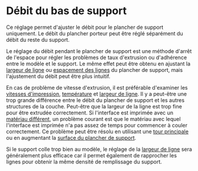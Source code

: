 Débit du bas de support
===

Ce réglage permet d'ajuster le débit pour le plancher de support uniquement. Le débit du plancher porteur peut être réglé séparément du débit du reste du support.

Le réglage du débit pendant le plancher de support est une méthode d'arrêt de l'espace pour régler les problèmes de taux d'extrusion ou d'adhérence entre le modèle et le support. Le même effet peut être obtenu en ajustant la [largeur de ligne](../resolution/support_bottom_line_width.md) ou [espacement des lignes](../support/support_bottom_line_distance.md) du plancher de support, mais l'ajustement du débit peut être plus intuitif.

En cas de problème de vitesse d'extrusion, il est préférable d'examiner les [vitesses d'impression](../speed/speed_support_bottom.md), [température](material_print_temperature.md) et [largeur de ligne](../resolution/support_bottom_line_width.md). Il y a peut-être une trop grande différence entre le débit du plancher de support et les autres structures de la couche. Peut-être que la largeur de la ligne est trop fine pour être extrudée correctement. Si l'interface est imprimée avec un [matériau différent](../support/support_interface_extruder_nr.md), un problème courant est que le matériau avec lequel l'interface est imprimée n'a pas assez de temps pour commencer à couler correctement. Ce problème peut être résolu en utilisant une [tour principale](../dual/prime_tower_enable.md) ou en augmentant la [surface du plancher de support](../support/support_bottom_offset.md).

Si le support colle trop bien au modèle, le réglage de la [largeur de ligne](../resolution/support_bottom_line_width.md) sera généralement plus efficace car il permet également de rapprocher les lignes pour obtenir la même densité de remplissage du support.
